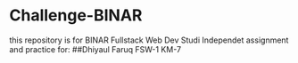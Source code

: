 # Challenge-BINAR

this repository is for BINAR Fullstack Web Dev Studi Independet assignment and practice for: 
##Dhiyaul Faruq FSW-1 KM-7
